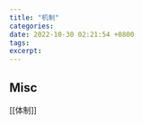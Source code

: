 ```yaml
---
title: "机制"
categories: 
date: 2022-10-30 02:21:54 +0800
tags: 
excerpt: 
---
```













## Misc

[[体制]]

